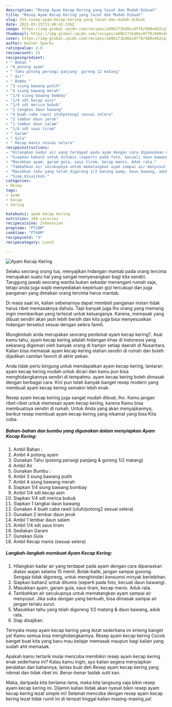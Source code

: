 ```yaml
---
description: "Resep Ayam Kecap Kering yang lezat dan Mudah Dibuat"
title: "Resep Ayam Kecap Kering yang lezat dan Mudah Dibuat"
slug: 255-resep-ayam-kecap-kering-yang-lezat-dan-mudah-dibuat
date: 2021-03-25T11:40:43.536Z
image: https://img-global.cpcdn.com/recipes/a89b271bd8ac0f78/680x482cq70/ayam-kecap-kering-foto-resep-utama.jpg
thumbnail: https://img-global.cpcdn.com/recipes/a89b271bd8ac0f78/680x482cq70/ayam-kecap-kering-foto-resep-utama.jpg
cover: https://img-global.cpcdn.com/recipes/a89b271bd8ac0f78/680x482cq70/ayam-kecap-kering-foto-resep-utama.jpg
author: Hunter Sparks
ratingvalue: 4.8
reviewcount: 13
recipeingredient:
- " Bahan "
- "4 potong ayam"
- " Tahu potong persegi panjang  goreng 12 matang"
- " Air"
- " Bumbu "
- "3 siung bawang putih"
- "4 siung bawang merah"
- "1/4 siung bawang bombay"
- "1/4 sdt kecap asin"
- "1/4 sdt merica bubuk"
- "1 tangkai daun bawang"
- "4 buah cabe rawit utuhpotong2 sesuai selera"
- "2 lembar daun jeruk"
- "1 lembar daun salam"
- "1/4 sdt saus tiram"
- " Garam"
- " Gula"
- " Kecap manis sesuai selera"
recipeinstructions:
- "Hilangkan kadar air yang terdapat pada ayam dengan cara dipanaskan diatas wajan selama 15 menit. Bolak-balik, jangan sampai gosong. Sengaja tidak digoreng, untuk menghindari konsumsi minyak berlebihan."
- "Siapkan bahan2 untuk ditumis (seperti pada foto, kecuali daun bawang)."
- "Masukkan ayam, garam gula, saus tiram, kecap manis. Aduk rata."
- "Tambahkan air secukupnya untuk mematangkan ayam sampai air menyusut. Jika suka dengan yang berkuah, bisa dimasak sampai air jangan terlalu surut."
- "Masukkan tahu yang telah digoreng 1/2 matang &amp; daun bawang, aduk rata."
- "Siap disajikan."
categories:
- Resep
tags:
- ayam
- kecap
- kering

katakunci: ayam kecap kering 
nutrition: 266 calories
recipecuisine: Indonesian
preptime: "PT18M"
cooktime: "PT40M"
recipeyield: "3"
recipecategory: Lunch

---
```



![Ayam Kecap Kering](https://img-global.cpcdn.com/recipes/a89b271bd8ac0f78/680x482cq70/ayam-kecap-kering-foto-resep-utama.jpg)

Selaku seorang orang tua, menyajikan hidangan mantab pada orang tercinta merupakan suatu hal yang sangat menyenangkan bagi kita sendiri. Tanggung jawab seorang  wanita bukan sekadar menangani rumah saja, tetapi anda juga wajib menyediakan keperluan gizi tercukupi dan juga panganan yang dimakan orang tercinta harus mantab.

Di masa  saat ini, kalian sebenarnya dapat membeli panganan instan tidak harus ribet memasaknya dahulu. Tapi banyak juga lho orang yang memang ingin memberikan yang terlezat untuk keluarganya. Karena, memasak yang dibuat sendiri akan jauh lebih bersih dan kita juga bisa menyesuaikan hidangan tersebut sesuai dengan selera famili. 



Mungkinkah anda merupakan seorang penikmat ayam kecap kering?. Asal kamu tahu, ayam kecap kering adalah hidangan khas di Indonesia yang sekarang digemari oleh banyak orang di hampir setiap daerah di Nusantara. Kalian bisa memasak ayam kecap kering olahan sendiri di rumah dan boleh dijadikan camilan favorit di akhir pekan.

Anda tidak perlu bingung untuk mendapatkan ayam kecap kering, lantaran ayam kecap kering mudah untuk dicari dan kamu pun bisa menghidangkannya sendiri di tempatmu. ayam kecap kering boleh dimasak dengan berbagai cara. Kini pun telah banyak banget resep modern yang membuat ayam kecap kering semakin lebih enak.

Resep ayam kecap kering juga sangat mudah dibuat, lho. Kamu jangan ribet-ribet untuk memesan ayam kecap kering, karena Kamu bisa membuatnya sendiri di rumah. Untuk Anda yang akan menyajikannya, berikut resep membuat ayam kecap kering yang nikamat yang bisa Kita coba.

<!--inarticleads1-->

##### Bahan-bahan dan bumbu yang digunakan dalam menyiapkan Ayam Kecap Kering:

1. Ambil  Bahan :
1. Ambil 4 potong ayam
1. Gunakan  Tahu (potong persegi panjang &amp; goreng 1/2 matang)
1. Ambil  Air
1. Gunakan  Bumbu :
1. Ambil 3 siung bawang putih
1. Ambil 4 siung bawang merah
1. Siapkan 1/4 siung bawang bombay
1. Ambil 1/4 sdt kecap asin
1. Siapkan 1/4 sdt merica bubuk
1. Siapkan 1 tangkai daun bawang
1. Gunakan 4 buah cabe rawit (utuh/potong2 sesuai selera)
1. Gunakan 2 lembar daun jeruk
1. Ambil 1 lembar daun salam
1. Ambil 1/4 sdt saus tiram
1. Sediakan  Garam
1. Gunakan  Gula
1. Ambil  Kecap manis (sesuai selera)




<!--inarticleads2-->

##### Langkah-langkah membuat Ayam Kecap Kering:

1. Hilangkan kadar air yang terdapat pada ayam dengan cara dipanaskan diatas wajan selama 15 menit. Bolak-balik, jangan sampai gosong. Sengaja tidak digoreng, untuk menghindari konsumsi minyak berlebihan.
1. Siapkan bahan2 untuk ditumis (seperti pada foto, kecuali daun bawang).
1. Masukkan ayam, garam gula, saus tiram, kecap manis. Aduk rata.
1. Tambahkan air secukupnya untuk mematangkan ayam sampai air menyusut. Jika suka dengan yang berkuah, bisa dimasak sampai air jangan terlalu surut.
1. Masukkan tahu yang telah digoreng 1/2 matang &amp; daun bawang, aduk rata.
1. Siap disajikan.




Ternyata resep ayam kecap kering yang lezat sederhana ini enteng banget ya! Kamu semua bisa menghidangkannya. Resep ayam kecap kering Cocok banget buat kita yang baru mau belajar memasak maupun bagi kalian yang sudah ahli memasak.

Apakah kamu tertarik mulai mencoba membikin resep ayam kecap kering enak sederhana ini? Kalau kamu ingin, ayo kalian segera menyiapkan peralatan dan bahannya, lantas buat deh Resep ayam kecap kering yang nikmat dan tidak ribet ini. Benar-benar taidak sulit kan. 

Maka, daripada kita berlama-lama, maka kita langsung saja bikin resep ayam kecap kering ini. Dijamin kalian tiidak akan nyesel bikin resep ayam kecap kering lezat simple ini! Selamat mencoba dengan resep ayam kecap kering lezat tidak rumit ini di tempat tinggal kalian masing-masing,ya!.

